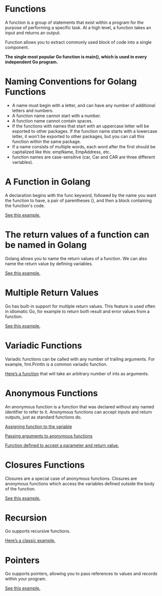 # Functions

A function is a group of statements that exist within a program for the purpose of performing a specific task. At a high level, a function takes an input and returns an output.

Function allows you to extract commonly used block of code into a single component.

**The single most popular Go function is main(), which is used in every independent Go program.**

# Naming Conventions for Golang Functions

- A name must begin with a letter, and can have any number of additional letters and numbers.
- A function name cannot start with a number.
- A function name cannot contain spaces.
- If the functions with names that start with an uppercase letter will be exported to other packages. If the function name starts with a lowercase letter, it won't be exported to other packages, but you can call this function within the same package.
- If a name consists of multiple words, each word after the first should be capitalized like this: empName, EmpAddress, etc.
- function names are case-sensitive (car, Car and CAR are three different variables).

# A Function in Golang

A declaration begins with the func keyword, followed by the name you want the function to have, a pair of parentheses (), and then a block containing the function's code.

[See this example.](./examples/function/main.go)

# The return values of a function can be named in Golang

Golang allows you to name the return values of a function. We can also name the return value by defining variables.

[See this example.](./examples/return-function-named/main.go)

# Multiple Return Values

Go has built-in support for multiple return values. This feature is used often in idiomatic Go, for example to return both result and error values from a function.

[See this example.](./examples/multiple-return-values/main.go)

# Variadic Functions

Variadic functions can be called with any number of trailing arguments. For example, fmt.Println is a common variadic function.

[Here’s a function](./examples/variadic-functions/main.go) that will take an arbitrary number of ints as arguments.

# Anonymous Functions

An anonymous function is a function that was declared without any named identifier to refer to it. Anonymous functions can accept inputs and return outputs, just as standard functions do.

[Assigning function to the variable](./examples/assigning-function-to-variable/main.go)

[Passing arguments to anonymous functions](./examples/passing-arguments-to-anonymous-functions/main.go)

[Function defined to accept a parameter and return value.](./examples/function-accept-parameter-return-value/main.go)

# Closures Functions

Closures are a special case of anonymous functions. Closures are anonymous functions which access the variables defined outside the body of the function.

[See this example.](./examples/closures/main.go)

# Recursion

Go supports recursive functions.

[Here’s a classic example.](./examples/recursion/main.go)

# Pointers

Go supports pointers, allowing you to pass references to values and records within your program.

[See this example.](./examples/pointers/main.go)
